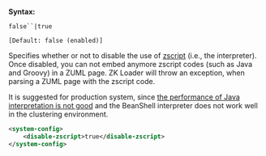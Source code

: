 **Syntax:**

<disable-zscript>`false``|true`</disable-zscript>

`[Default: false (enabled)]`

Specifies whether or not to disable the use of
[zscript](ZUML_Reference/ZUML/Elements/zscript) (i.e., the
interpreter). Once disabled, you can not embed anymore zscript codes
(such as Java and Groovy) in a ZUML page. ZK Loader will throw an
exception, when parsing a ZUML page with the zscript code.

It is suggested for production system, since [the performance of Java
interpretation is not
good](ZK_Developer's_Reference/Performance_Tips/Use_Compiled_Java_Codes)
and the BeanShell interpreter does not work well in the clustering
environment.

``` xml
<system-config>
    <disable-zscript>true</disable-zscript>
</system-config>
```
